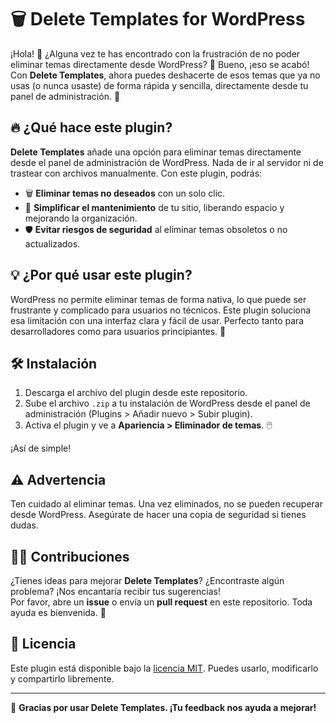# 🗑️ Delete Templates for WordPress

¡Hola! 👋 ¿Alguna vez te has encontrado con la frustración de no poder eliminar temas directamente desde WordPress? 😤 Bueno, ¡eso se acabó! Con **Delete Templates**, ahora puedes deshacerte de esos temas que ya no usas (o nunca usaste) de forma rápida y sencilla, directamente desde tu panel de administración. 🧹  

## 🔥 ¿Qué hace este plugin?

**Delete Templates** añade una opción para eliminar temas directamente desde el panel de administración de WordPress. Nada de ir al servidor ni de trastear con archivos manualmente. Con este plugin, podrás:

- 🗑️ **Eliminar temas no deseados** con un solo clic.  
- 🚀 **Simplificar el mantenimiento** de tu sitio, liberando espacio y mejorando la organización.  
- 🛡️ **Evitar riesgos de seguridad** al eliminar temas obsoletos o no actualizados.  

## 💡 ¿Por qué usar este plugin?

WordPress no permite eliminar temas de forma nativa, lo que puede ser frustrante y complicado para usuarios no técnicos. Este plugin soluciona esa limitación con una interfaz clara y fácil de usar. Perfecto tanto para desarrolladores como para usuarios principiantes. 🌟  

## 🛠️ Instalación

1. Descarga el archivo del plugin desde este repositorio.  
2. Sube el archivo `.zip` a tu instalación de WordPress desde el panel de administración (Plugins > Añadir nuevo > Subir plugin).  
3. Activa el plugin y ve a **Apariencia > Eliminador de temas**. 🖱️  

¡Así de simple!  

## ⚠️ Advertencia

Ten cuidado al eliminar temas. Una vez eliminados, no se pueden recuperar desde WordPress. Asegúrate de hacer una copia de seguridad si tienes dudas.  

## 🧑‍💻 Contribuciones

¿Tienes ideas para mejorar **Delete Templates**? ¿Encontraste algún problema? ¡Nos encantaría recibir tus sugerencias!  
Por favor, abre un **issue** o envía un **pull request** en este repositorio. Toda ayuda es bienvenida. 🙌  

## 📜 Licencia

Este plugin está disponible bajo la [licencia MIT](LICENSE). Puedes usarlo, modificarlo y compartirlo libremente.  

---

💙 **Gracias por usar Delete Templates. ¡Tu feedback nos ayuda a mejorar!**  
